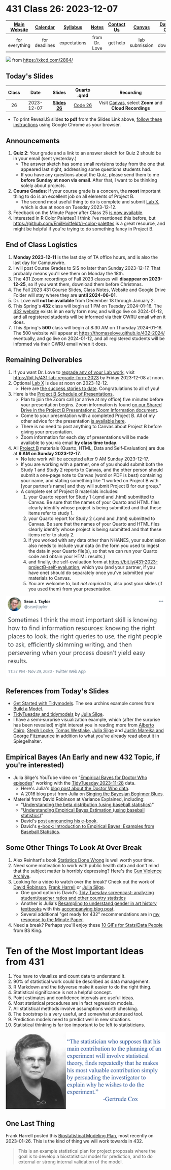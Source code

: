 # 431 Class 26: 2023-12-07

[Main Website](https://thomaselove.github.io/431-2023/) | [Calendar](https://thomaselove.github.io/431-2023/calendar.html) | [Syllabus](https://thomaselove.github.io/431-syllabus-2023/) | [Notes](https://thomaselove.github.io/431-notes/) | [Contact Us](https://thomaselove.github.io/431-2023/contact.html) | [Canvas](https://canvas.case.edu) | [Data and Code](https://github.com/THOMASELOVE/431-data)
:-----------: | :--------------: | :----------: | :---------: | :-------------: | :-----------: | :------------:
for everything | for deadlines | expectations | from Dr. Love | get help | lab submission | for downloads

![](https://imgs.xkcd.com/comics/compact_graphs.png) from <https://xkcd.com/2864/>

## Today's Slides

Class | Date | Slides | Quarto .qmd | Recording
:---: | :--------: | :------: | :------: | :-------------:
26 | 2023-12-07 | **[Slides 26](https://thomaselove.github.io/431-slides-2023/class26.html)** | [Code 26](https://thomaselove.github.io/431-slides-2023/class26.qmd) | Visit [Canvas](https://canvas.case.edu/), select **Zoom** and **Cloud Recordings**

- To print RevealJS slides **to pdf** from the Slides Link above, [follow these instructions](https://quarto.org/docs/presentations/revealjs/presenting.html#print-to-pdf) using Google Chrome as your browser.

## Announcements

1. **Quiz 2**: Your grade and a link to an answer sketch for Quiz 2 should be in your email (sent yesterday.)
    - The answer sketch has some small revisions today from the one that appeared last night, addressing some questions students had.
    - If you have any questions about the Quiz, please send them to me **before Sunday at noon via email**. After that, I want to be thinking solely about projects.
2. **Course Grades**: If your course grade is a concern, the **most** important thing to do is an excellent job on all elements of Project B.
    - The second most useful thing to do is complete and submit [Lab X](https://thomaselove.github.io/431-labX/), which is due at noon on Tuesday 2023-12-12.
3. Feedback on the Minute Paper after Class 25 [is now available](https://bit.ly/431-2023-min-25-feedback).
4. Interested in R Color Palettes? I think I've mentioned this before, but <https://github.com/EmilHvitfeldt/r-color-palettes> is a great resource, and might be helpful if you're trying to do something fancy in Project B.

## End of Class Logistics

1. **Monday 2023-12-11** is the last day of TA office hours, and is also the last day for Campuswire.
2. I will post Course Grades to SIS no later than Sunday 2023-12-17. That probably means you'll see them on Monday the 18th.
3. The 431 Zoom recordings of Fall 2023 classes will **disappear on 2023-12-25**, so if you want them, download them before Christmas.
4. The Fall 2023 431 Course Slides, Class Notes, Website and Google Drive Folder will stay where they are **until 2024-06-01**.
5. Dr. Love will **not be available** from December 18 through January 2.
6. This Spring's **432** class will begin at 1 PM on Tuesday 2024-01-16. The [432 website](https://thomaselove.github.io/432-2024/) exists in an early form now, and will go live on 2024-01-12, and all registered students will be informed via their CWRU email when it does.
7. This Spring's **500** class will begin at 8:30 AM on Thursday 2024-01-18. The 500 website will appear at <https://thomaselove.github.io/432-2024/> eventually, and go live on 2024-01-12, and all registered students will be informed via their CWRU email when it does.

## Remaining Deliverables

1. If you want Dr. Love to [regrade any of your Lab work](https://github.com/THOMASELOVE/431-labs-2023#lab-regrade-requests-will-be-reviewed-in-december), visit <https://bit.ly/431-lab-regrade-form-2023> by Friday 2023-12-08 at noon.
2. Optional [Lab X](https://thomaselove.github.io/431-labX/) is due at noon on 2023-12-12.
    - Here are [the success stories to date](https://github.com/THOMASELOVE/431-classes-2023/tree/main/labX). Congratulations to all of you!
3. Here is the [Project B Schedule of Presentations](https://github.com/THOMASELOVE/431-classes-2023/blob/main/projB/schedule.md).
    - Plan to join the Zoom call (or arrive at my office) five minutes before your presentation begins. Zoom information is found [on our Shared Drive in the Project B Presentations: Zoom Information document](https://docs.google.com/document/d/1ARSzHgUeoPW45ljzvecc46pHzUEQvjpDARB0a4-5418/edit?usp=sharing). 
    - Come to your presentation with a completed Project B. All of my other advice for the presentation [is available here](https://thomaselove.github.io/431-projectB-2023/checklist.html#oral-presentation-of-results).
    - There is no need to post anything to Canvas about Project B before giving your presentation.
    - Zoom information for each day of presentations will be made available to you via email **by class time today**.
4. All [Project B](https://thomaselove.github.io/431-projectB-2023/) materials (Quarto, HTML, Data and Self-Evaluation) are due at **9 AM on Sunday 2023-12-17**.
    - No late work will be accepted after 9 AM Sunday 2023-12-17.
    - If you are working with a partner, one of you should submit both the Study 1 and Study 2 reports to Canvas, and the other person should submit a one-page note to Canvas (word or PDF is best) containing your name, and stating something like “I worked on Project B with [your partner’s name] and they will submit Project B for our group.”
    - A complete set of Project B materials includes:
        1. your Quarto report for Study 1 (.qmd and .html) submitted to Canvas. Be sure that the names of your Quarto and HTML files clearly identify whose project is being submitted and that these items refer to study 1.
        2. your Quarto report for Study 2 (.qmd and .html) submitted to Canvas. Be sure that the names of your Quarto and HTML files clearly identify whose project is being submitted and that these items refer to study 2.
        3. if you worked with any data other than NHANES, your submission also needs to include your data (in the form you used to ingest the data in your Quarto file(s), so that we can run your Quarto code and obtain your HTML results.)
        4. and finally, the self-evaluation form at <https://bit.ly/431-2023-projectB-self-evaluation>, which you (and your partner, if you have one) should do separately once you've submitted your materials to Canvas.
        5. You are welcome to, but *not required to*, also post your slides (if you used them) from your presentation.

![](figures/taylor_2020.png)

## References from Today's Slides

- [Get Started with Tidymodels](https://www.tidymodels.org/start/). The sea urchins example comes from [Build a Model](https://www.tidymodels.org/start/models/).
- [TidyTuesday and tidymodels](https://juliasilge.com/blog/intro-tidymodels/) by [Julia Silge](https://juliasilge.com/).
- I have a semi-surprise visualization example, which (after the surprise has been revealed) might interest you in reading more from [Alberto Cairo](http://www.thefunctionalart.com/2016/08/download-datasaurus-never-trust-summary.html), [Steph Locke](https://cran.r-project.org/web/packages/datasauRus/vignettes/Datasaurus.html), [Tomas Westlake](https://r-mageddon.netlify.com/post/reanimating-the-datasaurus/), [Julia Silge](https://juliasilge.com/blog/datasaurus-multiclass/) and [Justin Mareika and George Fitzmaurice](https://www.autodesk.com/research/publications/same-stats-different-graphs) in addition to what you've already read about it in Spiegelhalter. 

## Empirical Bayes (An Early and new 432 Topic, if you're interested)

- Julia Silge's YouTube video on "[Empirical Bayes for Doctor Who episodes](https://www.youtube.com/watch?v=OtDpYeiwbj8)" working with the [TidyTuesday 2023-11-28](https://github.com/rfordatascience/tidytuesday/blob/master/data/2023/2023-11-28/readme.md) data.
    - Here's Julia's [blog post about the Doctor Who data](https://juliasilge.com/blog/doctor-who-bayes/).
    - A 2016 blog post from Julia on [Singing the Bayesian Beginner Blues](https://juliasilge.com/blog/bayesian-blues/).
- Material from David Robinson at Variance Explained, including:
    - "[Understanding the beta distribution (using baseball statistics)](http://varianceexplained.org/statistics/beta_distribution_and_baseball/)"
    - "[Understanding Empirical Bayes Estimation (using baseball statistics)](http://varianceexplained.org/r/empirical_bayes_baseball/)"
    - David's [post announcing his e-book](http://varianceexplained.org/r/empirical-bayes-book/).
    - David's [e-book: Introduction to Empirical Bayes: Examples from Baseball Statistics](https://drob.gumroad.com/l/empirical-bayes).

## Some Other Things To Look At Over Break

1. Alex Reinhart's book [Statistics Done Wrong](https://www.statisticsdonewrong.com/index.html) is well worth your time.
2. Need some motivation to work with public health data and don't mind that the subject matter is horribly depressing? Here's the [Gun Violence Archive](https://www.gunviolencearchive.org/).
3. Looking for a video to watch over the break? Check out the work of [David Robinson](https://www.youtube.com/@safe4democracy), [Frank Harrell](https://www.youtube.com/channel/UC-o_ZZ0tuFUYn8e8rf-QURA) or [Julia Silge](https://www.youtube.com/@JuliaSilge).
    - One good option is David's [Tidy Tuesday screencast: analyzing student/teacher ratios and other country statistics](https://www.youtube.com/watch?v=NoUHdrailxA)
    - Another is Julia's [Resampling to understand gender in art history textbooks](https://www.youtube.com/watch?v=Ac7V848uBuo) with this [accompanying blog post](https://juliasilge.com/blog/art-history/).
    - Several additional "get ready for 432" recommendations are in [my response to the Minute Paper](https://bit.ly/431-2023-min-25-feedback).
4. Need a break? Perhaps you'll enjoy these [10 GIFs for Stats/Data People](https://graphpaperdiaries.com/2017/03/15/7-gifs-for-statsdata-people/) from BS King.

# Ten of the Most Important Ideas from 431

1. You have to visualize and count data to understand it.
2. 90% of statistical work could be described as data management.
3. R Markdown and the tidyverse make it easier to do the right thing.
4. Statistical significance is not a helpful concept.
5. Point estimates and confidence intervals are useful ideas.
6. Most statistical procedures are in fact regression models.
7. All statistical methods involve assumptions worth checking.
8. The bootstrap is a very useful, and somewhat underused tool.
9. Prediction models need to predict well in new situations.
10. Statistical thinking is far too important to be left to statisticians.

![](figures/cox1.png)

## One Last Thing

Frank Harrell posted this [Biostatistical Modeling Plan](https://hbiostat.org/blog/post/modplan/), most recently on 2023-01-26. This is the kind of thing we will work towards in 432.

> This is an example statistical plan for project proposals where the goal is to develop a biostatistical model for prediction, and to do external or strong internal validation of the model.
